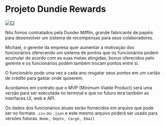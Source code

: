 # Projeto Dundie Rewards

[![CI](https://github.com/Riverfount/dundie-rewards/actions/workflows/main.yml/badge.svg)](https://github.com/Riverfount/dundie-rewards/actions/workflows/main.yml)

Nós fomos contratados pela Dunder Mifflin, grande fabricante de papéis para desenvolver um sistema de recompensas para 
seus colaboradores.

Michael, o gerente da empresa quer aumentar a motivação dos funcionários oferecendo um sistema de pontos que os 
funcionários podem acumular de acordo com as suas metas atingidas, bonus oferecidos pelo gerente e os funcionários 
podem também trocam pontos entre sí.

O funcionário pode uma vez a cada ano resgatar seus pontos em um cartão de crédito para gastar onde quiserem.

Acordamos em contrato que o MVP (Minimum Viable Product) será uma versão para ser executada no terminal e que no futuro 
terá também as interfaces UI, web e API.

Os dados dos funcionários atuais serão fornecidos em arquivo que pode ser no formato `.csv` ou `.json` e este mesmo 
arquivo poderá ser usado para versões futuras. `Nome, Depto, Cargo, Email` 
